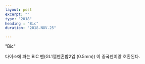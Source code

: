 ```yaml
---
layout: post
excerpt: ""
type: "2018"
heading : "Bic" 
duration: "2018.NOV.25"

---
```


"Bic"

다이소에 파는 BIC 펜(GL1젤펜혼합2입 (0.5mm)) 이 중국펜이랑 호환된다.
